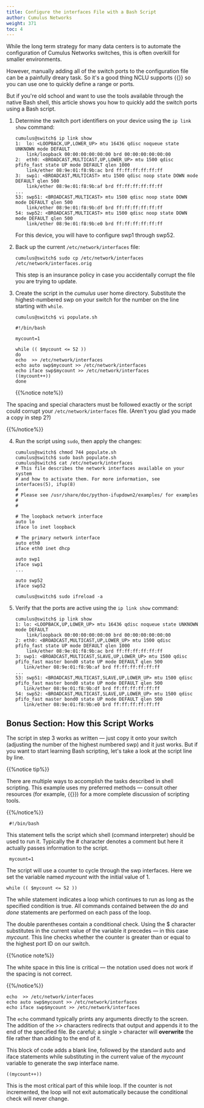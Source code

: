```yaml
---
title: Configure the interfaces File with a Bash Script
author: Cumulus Networks
weight: 371
toc: 4
---
```


While the long term strategy for many data centers is to automate the configuration of Cumulus Networks switches, this is often overkill for smaller environments.

However, manually adding all of the switch ports to the configuration file can be a painfully dreary task. So it's a good thing NCLU supports {{<exlink url="https://docs.cumulusnetworks.com/cumulus-linux/Layer-1-and-Switch-Ports/Interface-Configuration-and-Management/#use-globs-for-port-lists" text="globs">}} so you can use one to quickly define a range or ports.

But if you're old school and want to use the tools available through the native Bash shell, this article shows you how to quickly add the switch ports using a Bash script.

1.  Determine the switch port identifiers on your device using the `ip link show` command:

        cumulus@switch$ ip link show
        1:  lo: <LOOPBACK,UP,LOWER_UP> mtu 16436 qdisc noqueue state UNKNOWN mode DEFAULT
            link/loopback 00:00:00:00:00:00 brd 00:00:00:00:00:00
        2:  eth0: <BROADCAST,MULTICAST,UP,LOWER_UP> mtu 1500 qdisc pfifo_fast state UP mode DEFAULT qlen 1000
            link/ether 08:9e:01:f8:9b:ac brd ff:ff:ff:ff:ff:ff
        3:  swp1: <BROADCAST,MULTICAST> mtu 1500 qdisc noop state DOWN mode DEFAULT qlen 500
            link/ether 08:9e:01:f8:9b:af brd ff:ff:ff:ff:ff:ff
        ...
        53: swp51: <BROADCAST,MULTICAST> mtu 1500 qdisc noop state DOWN mode DEFAULT qlen 500
            link/ether 08:9e:01:f8:9b:df brd ff:ff:ff:ff:ff:ff
        54: swp52: <BROADCAST,MULTICAST> mtu 1500 qdisc noop state DOWN mode DEFAULT qlen 500
            link/ether 08:9e:01:f8:9b:e0 brd ff:ff:ff:ff:ff:ff

    For this device, you will have to configure swp1 through swp52.

2.  Back up the current `/etc/network/interfaces` file:

        cumulus@switch$ sudo cp /etc/network/interfaces /etc/network/interfaces.orig

    This step is an insurance policy in case you accidentally corrupt the file you are trying to update.

3.  Create the script in the *cumulus* user home directory. Substitute the highest-numbered swp on your switch for the number on the line starting with `while`.

        cumulus@switch$ vi populate.sh

        #!/bin/bash

        mycount=1

        while (( $mycount <= 52 ))
        do
        echo  >> /etc/network/interfaces
        echo auto swp$mycount >> /etc/network/interfaces
        echo iface swp$mycount >> /etc/network/interfaces
        ((mycount++))
        done

    {{%notice note%}}

The spacing and special characters must be followed exactly or the script could corrupt your `/etc/network/interfaces` file. (Aren't you glad you made a copy in step 2?)

{{%/notice%}}

4.  Run the script using `sudo`, then apply the changes:

        cumulus@switch$ chmod 744 populate.sh
        cumulus@switch$ sudo bash populate.sh
        cumulus@switch$ cat /etc/network/interfaces
        # This file describes the network interfaces available on your system
        # and how to activate them. For more information, see interfaces(5), ifup(8)
        #
        # Please see /usr/share/doc/python-ifupdown2/examples/ for examples
        #
        #

        # The loopback network interface
        auto lo
        iface lo inet loopback

        # The primary network interface
        auto eth0
        iface eth0 inet dhcp

        auto swp1
        iface swp1
        ...

        auto swp52
        iface swp52

        cumulus@switch$ sudo ifreload -a

5.  Verify that the ports are active using the `ip link show` command:

        cumulus@switch$ ip link show
        1: lo: <LOOPBACK,UP,LOWER_UP> mtu 16436 qdisc noqueue state UNKNOWN mode DEFAULT
            link/loopback 00:00:00:00:00:00 brd 00:00:00:00:00:00
        2: eth0: <BROADCAST,MULTICAST,UP,LOWER_UP> mtu 1500 qdisc pfifo_fast state UP mode DEFAULT qlen 1000
            link/ether 08:9e:01:f8:9b:ac brd ff:ff:ff:ff:ff:ff
        3: swp1: <BROADCAST,MULTICAST,SLAVE,UP,LOWER_UP> mtu 1500 qdisc pfifo_fast master bond0 state UP mode DEFAULT qlen 500
           link/ether 08:9e:01:f8:9b:af brd ff:ff:ff:ff:ff:ff
        ...
        53: swp51: <BROADCAST,MULTICAST,SLAVE,UP,LOWER_UP> mtu 1500 qdisc pfifo_fast master bond0 state UP mode DEFAULT qlen 500
           link/ether 08:9e:01:f8:9b:df brd ff:ff:ff:ff:ff:ff
        54: swp52: <BROADCAST,MULTICAST,SLAVE,UP,LOWER_UP> mtu 1500 qdisc pfifo_fast master bond0 state UP mode DEFAULT qlen 500
           link/ether 08:9e:01:f8:9b:e0 brd ff:ff:ff:ff:ff:ff

## Bonus Section: How this Script Works

The script in step 3 works as written &mdash; just copy it onto your switch (adjusting the number of the highest numbered swp) and it just works. But if you want to start learning Bash scripting, let's take a look at the script line by line.

{{%notice tip%}}

There are multiple ways to accomplish the tasks described in shell scripting. This example uses my preferred methods &mdash; consult other resources (for example, {{<exlink url="http://www.cyberciti.biz/faq/category/bash-shell/" text="nixCraft">}}) for a more complete discussion of scripting tools.

{{%/notice%}}

     #!/bin/bash

This statement tells the script which shell (command interpreter) should be used to run it. Typically the # character denotes a comment but here it actually passes information to the script.

     mycount=1

The script will use a counter to cycle through the swp interfaces. Here we set the variable named *mycount* with the initial value of 1.

    while (( $mycount <= 52 ))

The while statement indicates a loop which continues to run as long as the specified condition is true. All commands contained between the *do* and *done* statements are performed on each pass of the loop.

The double parentheses contain a conditional check. Using the $ character substitutes in the current value of the variable it precedes &mdash; in this case *mycount*. This line checks whether the counter is greater than or equal to the highest port ID on our switch.

{{%notice note%}}

The white space in this line is critical &mdash; the notation used does not work if the spacing is not correct.

{{%/notice%}}

    echo  >> /etc/network/interfaces
    echo auto swp$mycount >> /etc/network/interfaces
    echo iface swp$mycount >> /etc/network/interfaces

The `echo` command typically prints any arguments directly to the screen. The addition of the \>\> characters redirects that output and appends it to the end of the specified file. Be careful; a single \> character will **overwrite** the file rather than adding to the end of it.

This block of code adds a blank line, followed by the standard auto and iface statements while substituting in the current value of the *mycount* variable to generate the swp interface name.

    ((mycount++))

This is the most critical part of this while loop. If the counter is not incremented, the loop will not exit automatically because the conditional check will never change.
